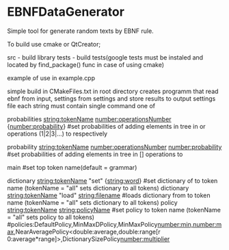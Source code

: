 # EBNFDataGenerator
Simple tool for generate random texts by EBNF rule. 

To build use cmake or QtCreator;

src - build library
tests - build tests(google tests must be instaled and located by find_package() func in case of using cmake)

example of use in example.cpp

simple build in CMakeFiles.txt in root directory creates programm that read ebnf from input, settings from settings and store results to output
settings file each string must contain single command one of

probabilities <string:tokenName> <number:operationsNumber> {<number:probability>}
#set probabilities of adding elements in <tokenName> tree in <operationsNumber> or operations (1|2|3|...) to <probability> respectively

probability <string:tokenName> <number:operationsNumber> <number:probability>
#set probabilities of adding elements in <tokenName> tree in <operationsNumber> [] operations to <probability>

main <tokenName> 
#set top token name(default = grammar)

dictionary <string:tokenName> "set" {<string:word>}
#set dictionary of <word> to token name <tokenName> (tokenName = "all" sets dictionary to all tokens)
dictionary <string:tokenName> "load" <string:filename>
#loads dictionary from <filename> to token name <tokenName> (tokenName = "all" sets dictionary to all tokens)
policy     <string:tokenName>  <string:policyName>
#set policy <policyName> to token name <tokenName> (tokenName = "all" sets policy to all tokens)
#policies:DefaultPolicy,MinMaxDPolicy,MinMaxPolicy<number:min,number:max>,NearAveragePolicy<double:average,double:range[r 0:average*range]>,DictionarySizePolicy<number:multiplier>

